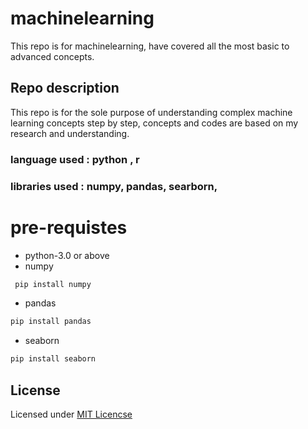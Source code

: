 
# machinelearning
This repo is for machinelearning, have covered all the most basic to advanced concepts.

## Repo description
This repo is for the sole purpose of understanding complex machine learning concepts step by step,
concepts and codes are based on my research and understanding.

### language used  : python , r 
### libraries used : numpy, pandas, searborn, 

# pre-requistes
- python-3.0 or above<br>
- numpy<br>
```bash
 pip install numpy
```
- pandas<br>
```bash
pip install pandas
```
- seaborn <br>
```bash
pip install seaborn
```


## License
Licensed under [MIT Licencse](LICENSE)
